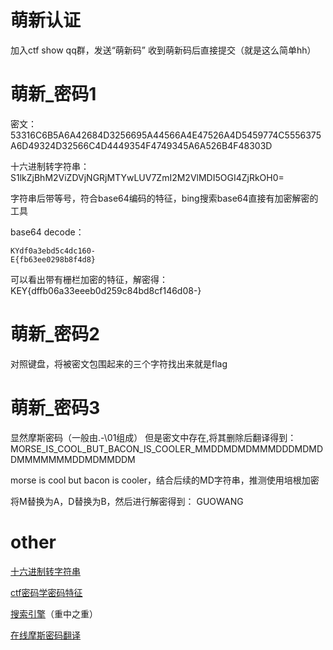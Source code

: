 
# 萌新认证
加入ctf show qq群，发送“萌新码”
收到萌新码后直接提交（就是这么简单hh）
# 萌新_密码1


密文：53316C6B5A6A42684D3256695A44566A4E47526A4D5459774C5556375A6D49324D32566C4D4449354F4749345A6A526B4F48303D

十六进制转字符串：S1lkZjBhM2ViZDVjNGRjMTYwLUV7ZmI2M2VlMDI5OGI4ZjRkOH0=

字符串后带等号，符合base64编码的特征，bing搜索base64直接有加密解密的工具

base64 decode：
```
KYdf0a3ebd5c4dc160-
E{fb63ee0298b8f4d8}
```
可以看出带有栅栏加密的特征，解密得：KEY{dffb06a33eeeb0d259c84bd8cf146d08-}

# 萌新_密码2
对照键盘，将被密文包围起来的三个字符找出来就是flag

# 萌新_密码3
显然摩斯密码（一般由.-\01组成）
但是密文中存在\,将其删除后翻译得到：
MORSE_IS_COOL_BUT_BACON_IS_COOLER_MMDDMDMDMMMDDDMDMDDMMMMMMMDDMDMMDDM

morse is cool but bacon is cooler，结合后续的MD字符串，推测使用培根加密

将M替换为A，D替换为B，然后进行解密得到： GUOWANG




# other
[十六进制转字符串](https://lzltool.cn/Toolkit/ConvertStringToHexadecimal)

[ctf密码学密码特征](https://blog.csdn.net/YUK_103/article/details/102561100)

[搜索引擎](https://www.bing.com/)（重中之重）

[在线摩斯密码翻译](https://www.lddgo.net/encrypt/morse)